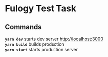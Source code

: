# Fulogy Test Task

## Commands

**`yarn dev`** starts dev server [http://localhost:3000](http://localhost:3000) </br>
**`yarn build`** builds production </br>
**`yarn start`** starts production server

